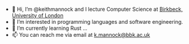- 👋 Hi, I’m @keithmannock and I lecture Computer Science at [Birkbeck, University of London](https://www.bbk.ac.uk)
- 👀 I’m interested in programming languages and software engineering.
- 🌱 I’m currently learning Rust ...
- 📫 You can reach me via email at [k.mannock@bbk.ac.uk](mailto:k.mannock@bbk.ac.uk) 

<!---
keithmannock/keithmannock is a ✨ special ✨ repository because its `README.md` (this file) appears on your GitHub profile.
You can click the Preview link to take a look at your changes.
--->
